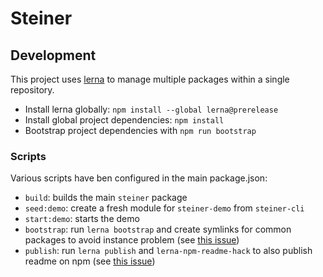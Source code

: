 # Steiner

## Development
This project uses [lerna](https://github.com/lerna/lerna) to manage multiple packages within a single repository.

- Install lerna globally: `npm install --global lerna@prerelease`
- Install global project dependencies: `npm install`
- Bootstrap project dependencies with `npm run bootstrap`

### Scripts
Various scripts have ben configured in the main package.json:

- `build`: builds the main `steiner` package
- `seed:demo`: create a fresh module for `steiner-demo` from `steiner-cli`
- `start:demo`: starts the demo
- `bootstrap`: run `lerna bootstrap` and create symlinks for common packages to avoid instance problem (see [this issue](https://github.com/lerna/lerna/issues/176))
- `publish`: run `lerna publish` and `lerna-npm-readme-hack` to also publish readme on npm (see [this issue](https://github.com/npm/registry/issues/42))